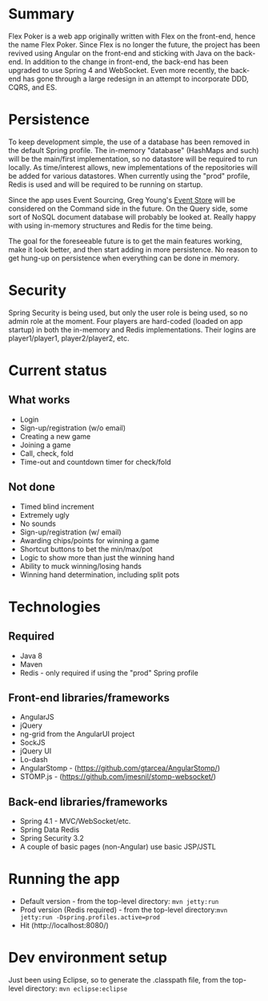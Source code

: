 Summary
======

Flex Poker is a web app originally written with Flex on the front-end, hence the name Flex Poker.  Since Flex is no longer the future, the project has been revived using Angular on the front-end and sticking with Java on the back-end.  In addition to the change in front-end, the back-end has been upgraded to use Spring 4 and WebSocket.  Even more recently, the back-end has gone through a large redesign in an attempt to incorporate DDD, CQRS, and ES.

Persistence
===========

To keep development simple, the use of a database has been removed in the default Spring profile.  The in-memory "database" (HashMaps and such) will be the main/first implementation, so no datastore will be required to run locally.  As time/interest allows, new implementations of the repositories will be added for various datastores.  When currently using the "prod" profile, Redis is used and will be required to be running on startup.

Since the app uses Event Sourcing, Greg Young's [Event Store](https://github.com/EventStore/EventStore) will be considered on the Command side in the future.  On the Query side, some sort of NoSQL document database will probably be looked at.  Really happy with using in-memory structures and Redis for the time being.

The goal for the foreseeable future is to get the main features working, make it look better, and then start adding in more persistence.  No reason to get hung-up on persistence when everything can be done in memory.

Security
========

Spring Security is being used, but only the user role is being used, so no admin role at the moment.  Four players are hard-coded (loaded on app startup) in both the in-memory and Redis implementations.  Their logins are player1/player1, player2/player2, etc.

Current status
==============

What works
----------

* Login
* Sign-up/registration (w/o email)
* Creating a new game
* Joining a game
* Call, check, fold
* Time-out and countdown timer for check/fold

Not done
--------

* Timed blind increment
* Extremely ugly
* No sounds
* Sign-up/registration (w/ email)
* Awarding chips/points for winning a game
* Shortcut buttons to bet the min/max/pot
* Logic to show more than just the winning hand
* Ability to muck winning/losing hands
* Winning hand determination, including split pots

Technologies
============

Required
--------

* Java 8
* Maven
* Redis - only required if using the "prod" Spring profile

Front-end libraries/frameworks
------------------------------

* AngularJS
* jQuery
* ng-grid from the AngularUI project
* SockJS
* jQuery UI
* Lo-dash
* AngularStomp - (https://github.com/gtarcea/AngularStomp/)
* STOMP.js - (https://github.com/jmesnil/stomp-websocket/)

Back-end libraries/frameworks
-----------------------------

* Spring 4.1 - MVC/WebSocket/etc.
* Spring Data Redis
* Spring Security 3.2
* A couple of basic pages (non-Angular) use basic JSP/JSTL

Running the app
===============

* Default version - from the top-level directory: `mvn jetty:run`
* Prod version (Redis required) - from the top-level directory:`mvn jetty:run -Dspring.profiles.active=prod`
* Hit (http://localhost:8080/)

Dev environment setup
=====================

Just been using Eclipse, so to generate the .classpath file, from the top-level directory: `mvn eclipse:eclipse`
